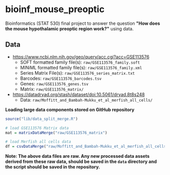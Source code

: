 # bioinf_mouse_preoptic

Bioinformatics (STAT 530) final project to answer the question **"How does the mouse hypothalamic preoptic region work?"** using data.

## Data

* https://www.ncbi.nlm.nih.gov/geo/query/acc.cgi?acc=GSE113576
  * SOFT formatted family file(s): `raw/GSE113576_family.soft`
  * MINiML formatted family file(s): `raw/GSE113576_family.xml`
  * Series Matrix File(s): `raw/GSE113576_series_matrix.txt`
  * Barcodes: `raw/GSE113576_barcodes.tsv`
  * Genes: `raw/GSE113576_genes.tsv`
  * Matrix: `raw/GSE113576_matrix/`
* https://datadryad.org/stash/dataset/doi:10.5061/dryad.8t8s248
  * Data: `raw/Moffitt_and_Bambah-Mukku_et_al_merfish_all_cells/`
  
**Loading large data components stored on GitHub repository**
```r
source("lib/data_split_merge.R")

# load GSE113576 Matrix data
mat = matrixDataMerge("raw/GSE113576_matrix")

# load Merfish all cells data
df = csvDataMerge("raw/Moffitt_and_Bambah-Mukku_et_al_merfish_all_cells")
```

**Note: The above data files are raw. Any new processed data assets derived from these raw data, should be saved in the `data` directory and the script should be saved in the repository.**

